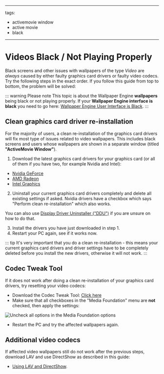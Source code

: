 - - -
tags:
  - activemovie window
  - active movie
  - black
- - -
# Videos Black / Not Playing Properly

Black screens and other issues with wallpapers of the type *Video* are *always* caused by either faulty graphics card drivers or faulty video codecs. Try the following steps in the exact order. If you follow this guide from top to bottom, the problem will be solved:

::: warning
Please note This topic is about the Wallpaper Engine **wallpapers** being black or not playing properly. If your **Wallpaper Engine interface is black** you need to go here: [Wallpaper Engine User Interface is Black](/interface/broken.html#wallpaper-engine-interface-is-black).
:::

## Clean graphics card driver re-installation

For the majority of users, a clean re-installation of the graphics card drivers will fix most type of issues related to video wallpapers. This includes black screens and users whose wallpapers are shown in a separate window (titled **"ActiveMovie Window"**).

1. Download the latest graphics card drivers for your graphics card (or all of them if you have two, for example Nvidia and Intel):

* [Nvidia GeForce](https://www.nvidia.com/Download/index.aspx)
* [AMD Radeon](https://www.amd.com/support)
* [Intel Graphics](https://downloadcenter.intel.com/product/80939/Graphics-Drivers)

2. Uninstall your current graphics card drivers completely and delete all existing settings if asked. Nvidia drivers have a checkbox which says "Perform clean re-installation" which also works.

You can also use [Display Driver Uninstaller ("DDU")](https://www.guru3d.com/files-details/display-driver-uninstaller-download.html) if you are unsure on how to do that.

3. Install the drivers you have just downloaded in step 1.
4. Restart your PC again, see if it works now.

::: tip
It's very important that you do a clean re-installation - this means your current graphics card drivers and driver settings have to be completely deleted before you install the new drivers, otherwise it will not work.
:::

## Codec Tweak Tool

If it does not work after doing a clean re-installation of your graphics card drivers, try resetting your video codecs:

* Download the Codec Tweak Tool: [Click here](https://www.codecguide.com/download_other.htm)
* Make sure that all checkboxes in the "Media Foundation" menu are **not** checked, then apply the settings:

![Uncheck all options in the Media Foundation options](./codectweak.gif)

* Restart the PC and try the affected wallpapers again.

## Additional video codecs

If affected video wallpapers still do not work after the previous steps, download LAV and use DirectShow as described in this guide:

* [Using LAV and DirectShow](/videos/lav.html).
